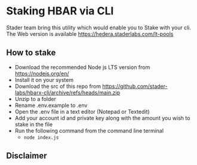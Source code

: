 # Staking HBAR via CLI

Stader team bring this utility which would enable you to Stake with your cli. The Web version is available https://hedera.staderlabs.com/lt-pools

## How to stake

- Download the recommended Node js LTS version from https://nodejs.org/en/
- Install it on your system
- Download the src of this repo from https://github.com/stader-labs/hbarx-cli/archive/refs/heads/main.zip
- Unzip to a folder
- Rename .env.example to .env
- Open the .env file in a text editor (Notepad or Textedit)
- Add your account id and private key along with the amount you wish to stake in the file
- Run the following command from the command line terminal
  - `node index.js`

## Disclaimer
